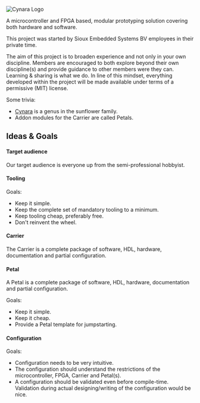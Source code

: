 ![Cynara Logo](https://m.spiessens.eu/wp-content/uploads/2016/05/CynaraIconTextRight.png)

A microcontroller and FPGA based, modular prototyping solution covering both hardware and software.

This project was started by Sioux Embedded Systems BV employees in their private time.

The aim of this project is to broaden experience and not only in your own discipline. Members are encouraged to both explore beyond their own discipline(s) and provide guidance to other members were they can. Learning & sharing is what we do. In line of this mindset, everything developed within the project will be made available under terms of a permissive (MIT) license.

Some trivia: 
* [Cynara](https://en.wikipedia.org/wiki/Cynara) is a genus in the sunflower family.
* Addon modules for the Carrier are called Petals.

## Ideas & Goals

#### Target audience

Our target audience is everyone up from the semi-professional hobbyist.

#### Tooling

Goals:
* Keep it simple.
* Keep the complete set of mandatory tooling to a minimum.
* Keep tooling cheap, preferably free.
* Don't reinvent the wheel.

#### Carrier

The Carrier is a complete package of software, HDL, hardware, documentation and partial configuration.

#### Petal

A Petal is a complete package of software, HDL, hardware, documentation and partial configuration.

Goals:
* Keep it simple.
* Keep it cheap.
* Provide a Petal template for jumpstarting.

#### Configuration

Goals:
* Configuration needs to be very intuitive.
* The configuration should understand the restrictions of the microcontroller, FPGA, Carrier and Petal(s).
* A configuration should be validated even before compile-time. Validation during actual designing/writing of the configuration would be nice.

